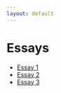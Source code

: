 ```yaml
---
layout: default
---
```


# Essays

*   [Essay 1](./another-page.html)
*   [Essay 2](./another-page.html)
*   [Essay 3](./another-page.html)

